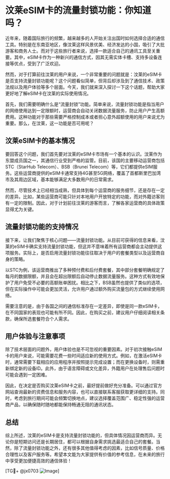 # 汶莱eSIM卡的流量封锁功能：你知道吗？

近年来，随着国际旅行的频繁，越来越多的人开始关注出国时如何选择合适的通信工具。特别是在东南亚地区，像汶莱这样风景优美、经济发达的小国，吸引了大批游客和商务人士。而对于这些旅行者来说，选择一款适合自己的通讯工具至关重要。其中，eSIM卡作为一种新兴的通信方式，因其无需实体卡槽、支持多设备连接等优点，受到了广泛欢迎。

然而，对于打算前往汶莱的用户来说，一个非常重要的问题就是：汶莱的eSIM卡是否支持流量封锁功能呢？这个问题看似简单，但背后却涉及到了通信技术、政策法规以及用户体验等多个层面。今天，我们就来深入探讨一下这个话题，帮助大家更好地了解eSIM卡在汶莱的实际使用情况。

首先，我们需要明确什么是“流量封锁”功能。简单来说，流量封锁功能是指当用户的网络使用达到一定限额时，运营商会自动关闭数据流量服务，防止用户产生高额费用。这种功能对于那些需要严格控制成本或者担心意外超额使用的用户来说尤为重要。那么，在汶莱，这一功能是否可用呢？

## 汶莱eSIM卡的基本情况

要回答这个问题，我们首先要对汶莱的eSIM卡市场有一个基本的认识。汶莱作为东盟成员国之一，其通信行业受到严格的监管。目前，该国的主要移动运营商包括STC（StarHub Telecom）、BSB（Brunei Telecom）等，它们都提供eSIM服务。这些运营商提供的eSIM卡通常支持4G甚至5G网络，覆盖了首都斯里巴加湾市及其周边区域，基本能够满足大多数用户的日常需求。

然而，尽管技术上已经相当成熟，但具体到每个运营商的服务细节，还是存在一定的差异。比如，某些运营商可能只针对本地用户开放特定的功能，而对外籍访客则有一定的限制。因此，对于计划前往汶莱的游客而言，了解各家运营商的具体政策显得尤为关键。

## 流量封锁功能的支持情况

接下来，让我们聚焦于核心问题——流量封锁功能。从目前可获得的信息来看，汶莱的eSIM卡确实支持流量封锁功能，但这并不意味着所有运营商都会主动提供这项服务。实际上，是否启用流量封锁功能往往取决于用户的套餐类型以及运营商自身的策略。

以STC为例，该运营商推出了多种预付费和后付费套餐，其中部分套餐明确规定了每月的数据限额，并且会在超出限额后自动停止数据流量服务。这种方式有效地保护了用户免受不必要的高额账单困扰。相比之下，BSB虽然也提供了类似的选项，但在实际操作中可能会更加灵活，允许用户通过额外购买流量包的方式继续使用网络。

需要注意的是，由于各国之间的通信标准存在一定差异，即使是同一款eSIM卡，在不同国家的表现也可能有所不同。因此，在购买之前，建议用户仔细阅读相关条款，确保所选套餐符合个人需求。

## 用户体验与注意事项

除了技术层面的问题外，用户体验也是不可忽视的重要因素。对于初次接触eSIM卡的用户来说，可能需要花费一些时间适应新的使用方式。例如，在激活eSIM卡时，通常需要下载相应的应用程序并按照提示完成设置；而在更换设备时，则需重新绑定新的设备ID。此外，由于语言障碍或文化差异，外籍用户在处理售后问题时可能会遇到一定困难。

因此，在决定是否购买汶莱eSIM卡之前，最好提前做好充分准备。可以通过官方网站查询最新的资费信息和服务内容，也可以直接联系客服获取更详细的支持。同时，考虑到旅行期间可能会频繁切换地点，建议选择覆盖范围广、稳定性强的运营商产品，以确保随时随地都能保持畅通无阻的通讯状态。

## 总结

综上所述，汶莱的eSIM卡是支持流量封锁功能的，但具体情况因运营商而异。无论你是短期访问还是长期居住，都可以根据自身需求挑选最适合自己的套餐。当然，除了流量封锁功能之外，还有很多其他值得考虑的因素，比如信号质量、价格合理性以及客户服务等。希望本文能为大家提供有价值的参考信息，在未来的旅行中享受更加便捷高效的通信体验！

[TG💪+ @jx0703 ![Image](https://github.com/user-attachments/assets/dbca1d08-cadb-493c-b0ec-ad6f7a83f270)]